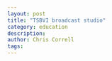 ```yaml
--- 
layout: post
title: "TSBVI broadcast studio" 
category: education
description:
author: Chris Correll
tags: 
--- 
```

